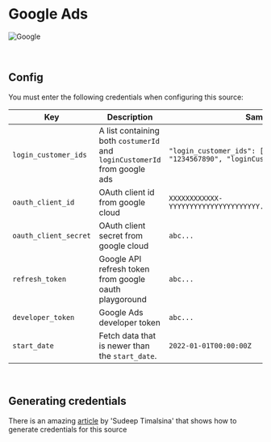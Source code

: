 # Google Ads

![Google](https://hellomidia.com.br/wp-content/uploads/2018/06/google-ads.png)

<br />

## Config

You must enter the following credentials when configuring this source:

| Key | Description | Sample value | Required |
| --- | --- | --- | --- |
| `login_customer_ids` | A list containing both `costumerId` and `loginCustomerId` from google ads  | `"login_customer_ids": [{"customerId": "1234567890", "loginCustomerId": "0987654321"}]` | ✅ |
| `oauth_client_id` | OAuth client id from google cloud | `XXXXXXXXXXXX-YYYYYYYYYYYYYYYYYYYYYY.apps.googleusercontent.com.` | ✅ |
| `oauth_client_secret` | OAuth client secret from google cloud | `abc...` | ✅ |
| `refresh_token`| Google API refresh token from google oauth playgoround | `abc...` | ✅ |
| `developer_token` | Google Ads developer token | `abc...` | ✅ |
| `start_date` | Fetch data that is newer than the `start_date`. | `2022-01-01T00:00:00Z` | ✅ |

<br />

## Generating credentials

There is an amazing [article](https://articles.wesionary.team/how-to-implement-google-ads-api-ff69f628d4ac) by 'Sudeep Timalsina' that shows how to generate credentials for this source
